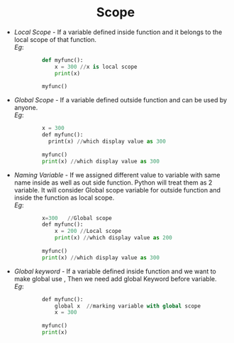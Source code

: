<h1 align="center">Scope</h1>

* *Local Scope* - If a variable defined inside function and it belongs to the local scope of that function. <br />
		*Eg*:	
```python
			def myfunc(): 
	  			x = 300 //x is local scope 
				print(x) 
			 
			myfunc()
```

* *Global Scope* -  If a variable defined outside function and can be used by anyone. <br />
	*Eg*:	
```python
			x = 300 
			def myfunc(): 
			  print(x) //which display value as 300 
			 	
			myfunc() 
			print(x) //which display value as 300
```

* *Naming Variable* - If we assigned different value to variable with same name inside as well as out side function. Python will treat them as 2 variable. It will consider Global scope variable for outside function and inside the function as local scope. <br />
	*Eg*:	
```python
			x=300	//Global scope 
			def myfunc(): 
		  		x = 200 //Local scope 
		  		print(x) //which display value as 200 
			 
			myfunc() 
			print(x) //which display value as 300
```

* *Global keyword* - If a variable defined inside function and we want to make global use , Then we need add global Keyword before variable. <br />
	*Eg*:	
```python
			def myfunc(): 
			  	global x  //marking variable with global scope 
		  		x = 300 
			 
			myfunc() 
			print(x)
```